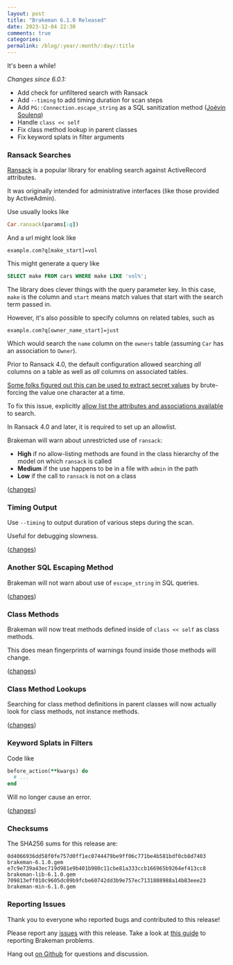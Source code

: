```yaml
---
layout: post
title: "Brakeman 6.1.0 Released"
date: 2023-12-04 22:30
comments: true
categories:
permalink: /blog/:year/:month/:day/:title
---
```


It's been a while!

_Changes since 6.0.1:_

* Add check for unfiltered search with Ransack
* Add `--timing` to add timing duration for scan steps
* Add `PG::Connection.escape_string` as a SQL sanitization method ([Joévin Soulenq](https://github.com/joevin-slq-docto))
* Handle `class << self`
* Fix class method lookup in parent classes
* Fix keyword splats in filter arguments

### Ransack Searches

[Ransack](https://activerecord-hackery.github.io/ransack/) is a popular library for enabling search against ActiveRecord attributes.

It was originally intended for administrative interfaces (like those provided by ActiveAdmin).

Use usually looks like

```ruby
Car.ransack(params[:q])
```

And a url might look like

```
example.com?q[make_start]=vol
```

This might generate a query like

```sql
SELECT make FROM cars WHERE make LIKE 'vol%';
```

The library does clever things with the query parameter key.
In this case, `make` is the column and `start` means match values that start with the search term
passed in.

However, it's also possible to specify columns on related tables, such as

```
example.com?q[owner_name_start]=just
``` 

Which would search the `name` column on the `owners` table (assuming `Car` has an association to `Owner`).

Prior to Ransack 4.0, the default configuration allowed searching _all_ columns on a table as
well as _all_ columns on associated tables.

[Some folks figured out this can be used to extract secret values](https://positive.security/blog/ransack-data-exfiltration) by brute-forcing the value one character at a time.

To fix this issue, explicitly [allow list the attributes and associations available](https://activerecord-hackery.github.io/ransack/going-further/other-notes/#authorization-allowlistingdenylisting) to search.

In Ransack 4.0 and later, it is required to set up an allowlist.

Brakeman will warn about unrestricted use of `ransack`:

* **High** if no allow-listing methods are found in the class hierarchy of the model on which `ransack` is called
* **Medium** if the use happens to be in a file with `admin` in the path
* **Low** if the call to `ransack` is not on a class 

([changes](https://github.com/presidentbeef/brakeman/pull/1799))

### Timing Output

Use `--timing` to output duration of various steps during the scan.

Useful for debugging slowness.

([changes](https://github.com/presidentbeef/brakeman/pull/1801))

### Another SQL Escaping Method

Brakeman will not warn about use of `escape_string` in SQL queries. 

([changes](https://github.com/presidentbeef/brakeman/pull/1789))

### Class Methods

Brakeman will now treat methods defined inside of `class << self` as class methods.

This does mean fingerprints of warnings found inside those methods will change.

([changes](https://github.com/presidentbeef/brakeman/pull/1792))

### Class Method Lookups

Searching for class method definitions in parent classes will now actually look for class methods, not instance methods.

([changes](https://github.com/presidentbeef/brakeman/pull/1796))

### Keyword Splats in Filters

Code like

```ruby
before_action(**kwargs) do
  # ...
end
```

Will no longer cause an error.

([changes](https://github.com/presidentbeef/brakeman/pull/1800))

### Checksums

The SHA256 sums for this release are:

    0d4066936dd58f0fe757d0ff1ec0744479be9ff06c771be4b581bdf0cb8d7403  brakeman-6.1.0.gem
    e7c9e739a43ec719d981e9b401b980c11cbe81a333ccb166965b9264ef413cc8  brakeman-lib-6.1.0.gem
    709813eff010c9605dc09b9fcbe60742dd3b9e757ec7131808988a14b83eee23  brakeman-min-6.1.0.gem

### Reporting Issues

Thank you to everyone who reported bugs and contributed to this release!

Please report any [issues](https://github.com/presidentbeef/brakeman/issues) with this release. Take a look at [this guide](https://github.com/presidentbeef/brakeman/wiki/How-to-Report-a-Brakeman-Issue) to reporting Brakeman problems.

Hang out [on Github](https://github.com/presidentbeef/brakeman/discussions) for questions and discussion.
